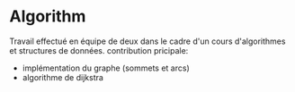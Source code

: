 # Algorithm
Travail effectué en équipe de deux dans le cadre d'un cours d'algorithmes et structures de données.
contribution pricipale:
* implémentation du graphe (sommets et arcs)
* algorithme de dijkstra
